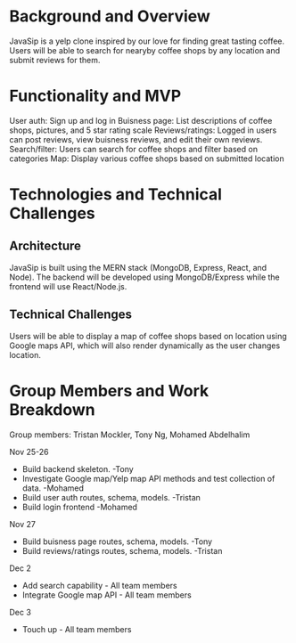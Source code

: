 # Background and Overview

JavaSip is a yelp clone inspired by our love for finding great tasting coffee. Users will be able to search for nearyby coffee shops by any location and submit reviews for them. 

# Functionality and MVP

User auth: Sign up and log in
Buisness page: List descriptions of coffee shops, pictures, and 5 star rating scale 
Reviews/ratings: Logged in users can post reviews, view buisness reviews, and edit their own reviews.  
Search/filter: Users can search for coffee shops and filter based on categories 
Map: Display various coffee shops based on submitted location

# Technologies and Technical Challenges

## Architecture

JavaSip is built using the MERN stack (MongoDB, Express, React, and Node). The backend will be developed using MongoDB/Express while the frontend will use React/Node.js.

## Technical Challenges

Users will be able to display a map of coffee shops based on location using Google maps API, which will also render dynamically as the user changes location. 

# Group Members and Work Breakdown

Group members: Tristan Mockler, Tony Ng, Mohamed Abdelhalim

Nov 25-26
* Build backend skeleton. -Tony
* Investigate Google map/Yelp map API methods and test collection of data. -Mohamed
* Build user auth routes, schema, models. -Tristan
* Build login frontend -Mohamed

Nov 27
* Build buisness page routes, schema, models. -Tony
* Build reviews/ratings routes, schema, models. -Tristan

Dec 2
* Add search capability - All team members
* Integrate Google map API - All team members

Dec 3
* Touch up - All team members

